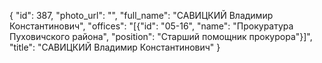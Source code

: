 {
    "id": 387,
    "photo_url": "",
    "full_name": "САВИЦКИЙ Владимир Константинович",
    "offices": "[{\"id\": \"05-16\", \"name\": \"Прокуратура Пуховичского района\", \"position\": \"Старший помощник прокурора\"}]",
    "title": "САВИЦКИЙ Владимир Константинович"
}